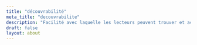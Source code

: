 ```yaml
---
title: "découvrabilité"
meta_title: "decouvrabilite"
description: "Facilité avec laquelle les lecteurs peuvent trouver et accéder au livre que ce soit lors de l’achat, de l’emprunt, ou de l’identification dans un logiciel permettant de stocker, organiser, trier et lire des livres numérique."
draft: false
layout: about
---
```

